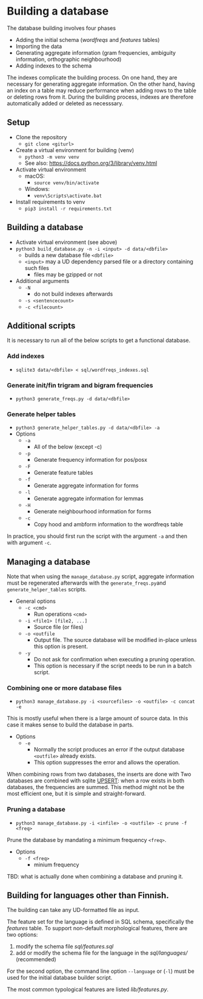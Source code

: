 # Building a database

The database building involves four phases
 - Adding the initial schema (_wordfreqs_ and _features_ tables)
 - Importing the data
 - Generating aggregate information (gram frequencies, ambiguity information, orthographic neighbourhood)
 - Adding indexes to the schema

The indexes complicate the building process. On one hand, they are necessary for generating aggregate information.
On the other hand, having an index on a table may reduce performance when adding rows to the table or deleting rows from it.
During the building process, indexes are therefore automatically added or deleted as necesssary.

## Setup
- Clone the repository
  - `git clone <giturl>`
- Create a virtual environment for building (venv)
  - `python3 -m venv venv`
  - See also: https://docs.python.org/3/library/venv.html
- Activate virtual environment
  - macOS:
    - `source venv/bin/activate`
  - Windows:
    - `venv\Scripts\activate.bat`
 - Install requirements to venv
   - `pip3 install -r requirements.txt`

## Building a database

- Activate virtual environment (see above)
- `python3 build_database.py -n -i <input> -d data/<dbfile>`
  - builds a new database file `<dbfile>`
  - `<input>` may a UD dependency parsed file or a directory containing such files
    - files may be gzipped or not
- Additional arguments
  - `-N`
    - do not build indexes afterwards
  - `-s <sentencecount>`
  - `-c <filecount>`

## Additional scripts

It is necessary to run all of the below scripts to get a functional database.

### Add indexes
 - `sqlite3 data/<dbfile> < sql/wordfreqs_indexes.sql`

### Generate init/fin trigram and bigram frequencies
 - `python3 generate_freqs.py -d data/<dbfile>`

### Generate helper tables
 - `python3 generate_helper_tables.py -d data/<dbfile> -a`
 - Options
   - `-a`
     - All of the below (except -c)
   - `-p`
     - Generate frequency information for pos/posx
   - `-F`
     - Generate feature tables
   - `-f`
     - Generate aggregate information for forms
   - `-l`
     - Generate aggregate information for lemmas
   - `-H`
     - Generate neighbourhood information for forms
   - `-c`
     - Copy hood and ambform information to the wordfreqs table

In practice, you should first run the script with the argument `-a` and then with argument `-c`.

## Managing a database

Note that when using the `manage_database.py` script, aggregate information must be regenerated afterwards with the `generate_freqs.py`and `generate_helper_tables` scripts.

 - General options
   - `-c <cmd>`
     - Run operations `<cmd>`
   - `-i <file1> [file2, ...]`
     - Source file (or files)
   - `-o <outfile`
     - Output file. The source database will be modified in-place unless this option is present.
   - `-y`
     - Do not ask for confirmation when executing a pruning operation.
     - This option is necessary if the script needs to be run in a batch script.

### Combining one or more database files

 - `python3 manage_database.py -i <sourcefiles> -o <outfile> -c concat -e`

This is mostly useful when there is a large amount of source data. In this case it makes sense to build the database in parts. 

 - Options
   - `-e`
     - Normally the script produces an error if the output database `<outfile>` already exists.
     - This option suppresses the error and allows the operation.

When combining rows from two databases, the inserts are done with 
Two databases are combined with sqlite [UPSERT](https://www.sqlite.org/lang_UPSERT.html): when a row exists in both databases, the frequencies are summed.
This method might not be the most efficient one, but it is simple and straight-forward.

### Pruning a database

 - `python3 manage_database.py -i <infile> -o <outfile> -c prune -f <freq>`

Prune the database by mandating a minimum frequency `<freq>`.

 - Options
   - `-f <freq>`
     - minium frequency

TBD: what is actually done when combining a database and pruning it.

## Building for languages other than Finnish.

The building can take any UD-formatted file as input.

The feature set for the language is defined in SQL schema, specifically the _features_ table. To support non-default morphological features, there are two options:
1. modify the schema file _sql/features.sql_
2. add or modify the schema file for the language in the _sql/languages/_ (recommended)

For the second option, the command line option `--language` or (`-l`) must be used for the initial database builder script.

The most common typological features are listed _lib/features.py_.
